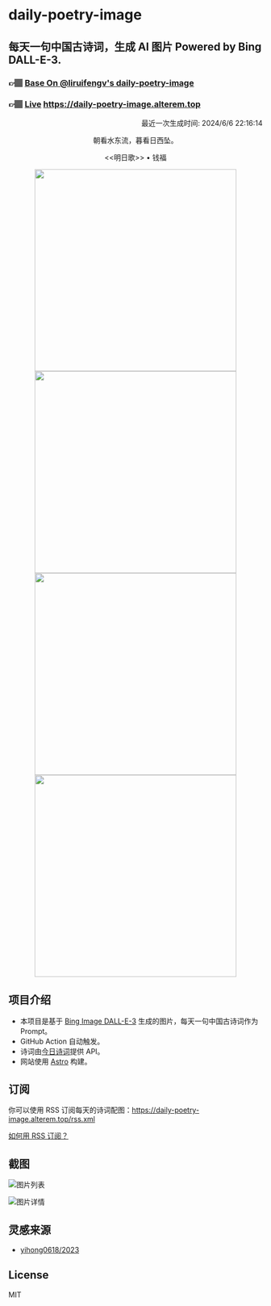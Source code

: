 
# daily-poetry-image

## 每天一句中国古诗词，生成 AI 图片 Powered by Bing DALL-E-3.

### 👉🏽 [Base On @liruifengv's daily-poetry-image](https://github.com/liruifengv/daily-poetry-image)

### 👉🏽 [Live](https://daily-poetry-image.alterem.top/) https://daily-poetry-image.alterem.top

<p align="right">
  最近一次生成时间: 2024/6/6 22:16:14
</p>
<p align="center">
朝看水东流，暮看日西坠。
</p>
<p align="center">
<<明日歌>> • 钱福
</p>
<p align="center">
<img src="https://tse3.mm.bing.net/th/id/OIG1.ZvNDhqqJh5o8FKZMaOE5" height="400" width="400" />
<img src="https://tse2.mm.bing.net/th/id/OIG1.jH.y.1iwNFwir9yxgKUB" height="400" width="400" />
<img src="https://tse2.mm.bing.net/th/id/OIG1.dJH5FPnnYY_yceMB7nEy" height="400" width="400" />
<img src="https://tse1.mm.bing.net/th/id/OIG1.cMiJJRx5FsN.zgKjr.5P" height="400" width="400" />
</p>

## 项目介绍

-   本项目是基于 [Bing Image DALL-E-3](https://www.bing.com/images/create) 生成的图片，每天一句中国古诗词作为 Prompt。
-   GitHub Action 自动触发。
-   诗词由[今日诗词](https://www.jinrishici.com/)提供 API。
-   网站使用 [Astro](https://astro.build) 构建。

## 订阅

你可以使用 RSS 订阅每天的诗词配图：https://daily-poetry-image.alterem.top/rss.xml

[如何用 RSS 订阅？](https://zhuanlan.zhihu.com/p/55026716)

## 截图

![图片列表](./screenshots/Snipaste_2023-12-28_21-00-26.png)

![图片详情](./screenshots/Snipaste_2023-12-28_21-00-53.png)

## 灵感来源

-   [yihong0618/2023](https://github.com/yihong0618/2023)

## License

MIT
